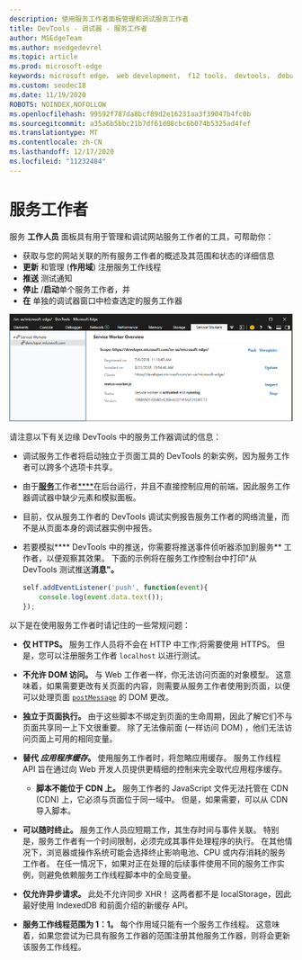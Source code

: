 ```yaml
---
description: 使用服务工作者面板管理和调试服务工作者
title: DevTools - 调试器 - 服务工作者
author: MSEdgeTeam
ms.author: msedgedevrel
ms.topic: article
ms.prod: microsoft-edge
keywords: microsoft edge， web development， f12 tools， devtools， debugger， debugging， pwa， service worker， cache api
ms.custom: seodec18
ms.date: 11/19/2020
ROBOTS: NOINDEX,NOFOLLOW
ms.openlocfilehash: 99592f787da8bcf89d2e16231aa3f39047b4fc0b
ms.sourcegitcommit: a35a6b5bbc21b7df61d08cbc6b074b5325ad4fef
ms.translationtype: MT
ms.contentlocale: zh-CN
ms.lasthandoff: 12/17/2020
ms.locfileid: "11232484"
---
```

# 服务工作者

服务 **工作人员** 面板具有用于管理和调试网站服务工作者的工具，可帮助你：

 - 获取与您的网站关联的所有服务工作者的概述及其范围和状态的详细信息
 - **更新** 和管理 (**作用域**) 注册服务工作线程
 - **推送** 测试通知
 - **停止** /**启动**单个服务工作者，并
 - **在** 单独的调试器窗口中检查选定的服务工作器

!["服务工作者概述"窗格](./media/service_worker.png)

请注意以下有关边缘 DevTools 中的服务工作器调试的信息：

 - 调试服务工作者将启动独立于页面工具的 DevTools 的新实例，因为服务工作者可以跨多个选项卡共享。
 - 由于[**服务**](./elements.md)工作者[****](./emulation.md)在后台运行，并且不直接控制应用的前端，因此服务工作器调试器中缺少元素和模拟面板。
 - 目前，仅从服务工作者的 DevTools 调试实例报告服务工作者的网络流量，而不是从页面本身的调试器实例中报告。
 - 若要模拟**** DevTools 中的推送，你需要将推送事件侦听器添加到服务** 工作者，以便观察其效果。 下面的示例将在服务工作控制台中打印"从 DevTools 测试推送**消息"。**

   ```JavaScript
   self.addEventListener('push', function(event){
       console.log(event.data.text());
   });
   ```

以下是在使用服务工作者时请记住的一些常规问题：

- **仅 HTTPS。** 服务工作人员将不会在 HTTP 中工作;将需要使用 HTTPS。 但是，您可以注册服务工作者 `localhost` 以进行测试。

- **不允许 DOM 访问。** 与 Web 工作者一样，你无法访问页面的对象模型。 这意味着，如果需要更改有关页面的内容，则需要从服务工作者使用到页面，以便可以处理页面 [`postMessage`](https://developer.mozilla.org/docs/Web/API/Worker/postMessage) 的 DOM 更改。

- **独立于页面执行。** 由于这些脚本不绑定到页面的生命周期，因此了解它们不与页面共享同一上下文很重要。 除了无法像前面 (一样访问 DOM) ，他们无法访问页面上可用的相同变量。

- **替代 *应用程序缓存*。** 使用服务工作者时，将忽略应用缓存。 服务工作线程 API 旨在通过向 Web 开发人员提供更精细的控制来完全取代应用程序缓存。

  - **脚本不能位于 CDN 上。** 服务工作者的 JavaScript 文件无法托管在 CDN (CDN) 上，它必须与页面位于同一域中。 但是，如果需要，可以从 CDN 导入脚本。

- **可以随时终止。** 服务工作人员应短期工作，其生存时间与事件关联。 特别是，服务工作者有一个时间限制，必须完成其事件处理程序的执行。 在其他情况下，浏览器或操作系统可能会选择终止影响电池、CPU 或内存消耗的服务工作者。 在任一情况下，如果对正在处理的后续事件使用不同的服务工作实例，则避免依赖服务工作线程脚本中的全局变量。

- **仅允许异步请求。** 此处不允许同步 XHR！ 这两者都不是 localStorage，因此最好使用 IndexedDB 和前面介绍的新缓存 API。

- **服务工作线程范围为 1：1。** 每个作用域只能有一个服务工作线程。 这意味着，如果您尝试为已具有服务工作器的范围注册其他服务工作器，则将会更新该服务工作线程。
